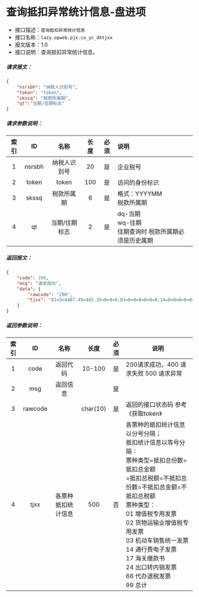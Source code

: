 # 查询抵扣异常统计信息-盘进项

- 接口描述：`查询抵扣异常统计信息`
- 接口名称：`lazy.opweb.pjx.cx_yc_dktjxx`
- 报文版本：1.0
- 接口说明：查询抵扣异常统计信息。

##### 请求报文：

```json
{
	"nsrsbh": "纳税人识别号",
	"token": "token",
	"skssq": "税款所属期",
	"qt":"当期/往期标志"
}
```

#####  请求参数说明：

| 索引 |   ID    |      名称      | 长度 | 必须 | 说明                                |
| :--: | :-----: | :------------: | :--: | :--: | :---------------------------------- |
|  1   | nsrsbh  |  纳税人识别号  |  20  |  是  | 企业税号                            |
|  2   |  token  |     token      | 100  |  是  | 访问的身份标识                      |
|  3   | skssq | 税款所属期 |  6   |  是  | 格式：YYYYMM<br/>税款所属期 |
|  4   | qt | 当期/往期标志 |  2   |  是  | dq-当期<br/>wq-往期 <br/>往期查询时 税款所属期必须是历史属期 |
##### 返回报文：

```json
{
	"code": 200,
	"msg": "请求成功",
	"data": {
		"rawcode": "200",
		"tjxx": "01=5=4407.49=402.35=0=0=0;03=0=0=0=0=0=0;14=0=0=0=0=0=0;24=0=0=0=0=0=0;99=5=4407.49=402.35=0=0=0;"
	}
}
```
#####  返回参数说明：
| 索引 |   ID    |        名称         |   长度   | 必须 | 说明                                                         |
| :--: | :-----: | :-----------------: | :------: | :--: | ------------------------------------------------------------ |
|  1   |  code   |      返回代码       |  10-100  |  是  | 200请求成功，400 请求失败 500 请求异常                       |
|  2   |   msg   |      返回信息       |          |  是  |                                                              |
|  3   | rawcode |                     | char(10) |  是  | 返回的接口状态码  参考《获取token》                                |
|  4  |  tjxx   | 各票种抵扣统计信息  |   500    |  否  | 各票种的抵扣统计信息以分号分隔；<br/>抵扣统计信息以等号分隔：<br/>票种类型=抵扣总份数=抵扣总金额<br/>=抵扣总税额=不抵扣总份数=不抵扣总金额=不抵扣总税额<br/>票种类型：<br/>01 增值税专用发票<br/>02 货物运输业增值税专用发票<br/>03 机动车销售统一发票<br/>14 通行费电子发票<br/>17 海关缴款书<br/>24 出口转内销发票<br/>66 代办退税发票 <br/>99 总计 |